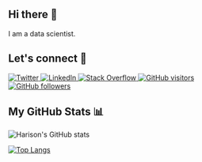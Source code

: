 ## Hi there :wave:

I am a data scientist.

## Let's connect :handshake:

<!-- [![Twitter](https://img.shields.io/twitter/follow/harisonmg?&logo=twitter)](https://twitter.com/harisonmg)

[![LinkedIn](https://img.shields.io/badge/LinkedIn-0077B5?logo=linkedin)](https://linkedin.com/in/harisonmg)

[![Stack Overflow](https://img.shields.io/badge/Stack_Overflow-FE7A16?logo=stack-overflow&logoColor=white)](https://stackoverflow.com/users/12899434/harisonmg)

[![GitHub visitors](https://visitor-badge.laobi.icu/badge?page_id=harisonmg)](https://github.com/harisonmg)

[![GitHub followers](https://img.shields.io/github/followers/harisonmg?&logo=github)](https://github.com/harisonmg?tab=followers) -->

<p align="left">
  <a href="https://twitter.com/harisonmg">
    <img src="https://img.shields.io/twitter/follow/harisonmg?&logo=twitter" alt="Twitter">
  </a>

  <a href="https://linkedin.com/in/harisonmg">
    <img src="https://img.shields.io/badge/LinkedIn-0077B5?logo=linkedin" alt="LinkedIn">
  </a>

  <a href="https://stackoverflow.com/users/12899434/harisonmg">
    <img src="https://img.shields.io/badge/Stack_Overflow-FE7A16?logo=stack-overflow&logoColor=white" alt="Stack Overflow">
  </a>

  <a href="https://github.com/harisonmg">
   <img src="https://visitor-badge.laobi.icu/badge?page_id=harisonmg" alt="GitHub visitors">
  </a>
  
  <a href="https://github.com/harisonmg?tab=followers">
    <img src="https://img.shields.io/github/followers/harisonmg?&logo=github" alt="GitHub followers">
  </a>
</p>

## My GitHub Stats :bar_chart:

![Harison's GitHub stats](https://github-readme-stats.vercel.app/api?username=harisonmg&show_icons=true&theme=tokyonight&count_private=true&hide=stars)

[![Top Langs](https://github-readme-stats.vercel.app/api/top-langs/?username=harisonmg&layout=compact&theme=tokyonight&hide=jupyter+notebook&langs_count=8)](https://github.com/anuraghazra/github-readme-stats)
